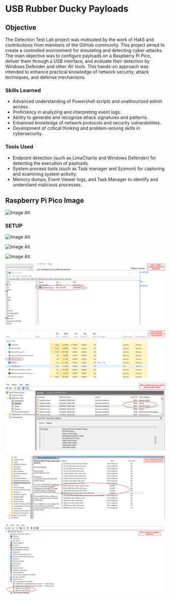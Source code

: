 # USB Rubber Ducky Payloads

## Objective


The Detection Test Lab project was motivated by the work of Hak5 and contributions from members of the GitHub community. This project aimed to create a controlled environment for simulating and detecting cyber-attacks. The main objective was to configure payloads on a Raspberry Pi Pico, deliver them through a USB interface, and evaluate their detection by Windows Defender and other AV tools. This hands-on approach was intended to enhance practical knowledge of network security, attack techniques, and defense mechanisms.

### Skills Learned


- Advanced understanding of Powershell scripts and unathourized admin access.
- Proficiency in analyzing and interpreting event logs.
- Ability to generate and recognize attack signatures and patterns.
- Enhanced knowledge of network protocols and security vulnerabilities.
- Development of critical thinking and problem-solving skills in cybersecurity.

### Tools Used

- Endpoint detection (such as LimaCharlie and Windows Defender) for detecting the execution of payloads.
- System process tools (such as Task manager and Sysmon) for capturing and examining system activity.
- Memory dumps, Event Viewer logs, and Task Manager to identify and understand malicious processes.

## Raspberry Pi Pico Image

![Image Alt](https://github.com/PrivSecLabs/PenetrationTestLab/blob/main/Pi%20Pico.png?raw=true)

### SETUP

![Image Alt](https://github.com/PrivSecLabs/PenetrationTestLab/blob/main/REF%201%20PICO.png?raw=true)

![Image Alt](https://github.com/PrivSecLabs/PenetrationTestLab/blob/main/REF%202%20PICO.png?raw=true)

![Image Alt](https://github.com/PrivSecLabs/PenetrationTestLab/blob/main/REF%203%20PICO.png?raw=true)

![Image Alt](https://github.com/PrivSecLabs/PayloadDetectionLab/blob/main/REF%204%20PICO.png?raw=true)

![Image Alt](https://github.com/PrivSecLabs/PayloadDetectionLab/blob/main/REF%205%20PICO.png?raw=true)

![Image Alt](https://github.com/PrivSecLabs/PayloadDetectionLab/blob/main/REF%206%20PICO.png?raw=true)

![Image Alt](https://github.com/PrivSecLabs/PayloadDetectionLab/blob/main/REF%207%20PICO.png?raw=true)

![Image Alt](https://github.com/PrivSecLabs/PayloadDetectionLab/blob/main/REF%208%20PICO.png?raw=true)
